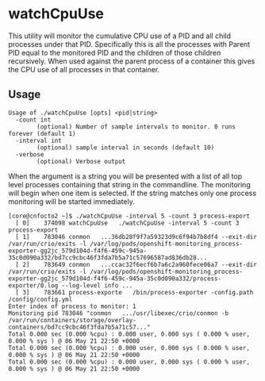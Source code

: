 # watchCpuUse

This utility will monitor the cumulative CPU use of a PID and all
child processes under that PID. Specifically this is all the processes
with Parent PID equal to the monitored PID and the children of those
children recursively. When used against the parent process of a
container this gives the CPU use of all processes in that container.

## Usage

```
Usage of ./watchCpuUse [opts] <pid|string>
  -count int
        (optional) Number of sample intervals to monitor. 0 runs forever (default 1)
  -interval int
        (optional) sample interval in seconds (default 10)
  -verbose
        (optional) Verbose output
```

When the argument is a string you will be presented with a list of all
top level processes containing that string in the commandline. The
monitoring will begin when one item is selected. If the string matches
only one process monitoring will be started immediately.

```
[core@cnfocto2 ~]$ ./watchCpuUse -interval 5 -count 3 process-export
  [ 0]    374098 watchCpuUse   ./watchCpuUse -interval 5 -count 3 process-export
  [ 1]    783046 conmon   ...36db28f9f7a59323d9c6f94b7b8df4 --exit-dir /var/run/crio/exits -l /var/log/pods/openshift-monitoring_process-exporter-gg2jc_579d104d-f4f6-459c-945a-35c0d090a332/bd7cc9cbc46f3fda7b5a71c57696587ad836db28...
  [ 2]    783649 conmon   ...ccac32f6ecf6b7a6c2a960fece06a7 --exit-dir /var/run/crio/exits -l /var/log/pods/openshift-monitoring_process-exporter-gg2jc_579d104d-f4f6-459c-945a-35c0d090a332/process-exporter/0.log --log-level info ...
  [ 3]    783661 process-exporte   /bin/process-exporter -config.path /config/config.yml
Enter index of process to monitor: 1
Monitoring pid 783046 "conmon   .../usr/libexec/crio/conmon -b /var/run/containers/storage/overlay-containers/bd7cc9cbc46f3fda7b5a71c57..."
Total 0.000 sec (0.000 %cpu) : 0.000 user, 0.000 sys ( 0.000 % user, 0.000 % sys ) @ 06 May 21 22:50 +0000
Total 0.000 sec (0.000 %cpu) : 0.000 user, 0.000 sys ( 0.000 % user, 0.000 % sys ) @ 06 May 21 22:50 +0000
Total 0.000 sec (0.000 %cpu) : 0.000 user, 0.000 sys ( 0.000 % user, 0.000 % sys ) @ 06 May 21 22:50 +0000
```
